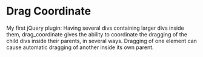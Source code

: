 Drag Coordinate
===============

My first jQuery plugin: Having several divs containing larger divs inside them, drag_coordinate gives the ability to coordinate the dragging of the child divs inside their parents, in several ways. Dragging of one element can cause automatic dragging of another inside its own parent.